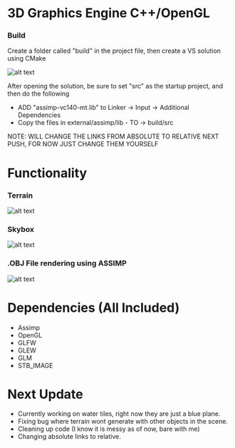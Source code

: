 # 3D Graphics Engine C++/OpenGL

### Build

Create a folder called "build" in the project file, then create a VS solution using CMake

![alt text](https://github.com/amrtsg/model-renderer/tree/master/screenshots/githubpics/cmake.png)

After opening the solution, be sure to set "src" as the startup project, and then do the following

 - ADD "assimp-vc140-mt.lib" to Linker -> Input -> Additional Dependencies
 - Copy the files in external/assimp/lib  - TO -> build/src

NOTE: WILL CHANGE THE LINKS FROM ABSOLUTE TO RELATIVE NEXT PUSH, FOR NOW JUST CHANGE THEM YOURSELF

# Functionality

### Terrain

![alt text](https://github.com/amrtsg/GameEngineCPP/blob/master/terrain.png?raw=true)

### Skybox

![alt text](https://github.com/amrtsg/GameEngineCPP/blob/master/skybox.png?raw=true)

### .OBJ File rendering using ASSIMP

![alt text](https://github.com/amrtsg/GameEngineCPP/blob/master/3dobj.png?raw=true)

# Dependencies (All Included)

 - Assimp
 - OpenGL
 - GLFW
 - GLEW
 - GLM
 - STB_IMAGE

# Next Update

 - Currently working on water tiles, right now they are just a blue plane.
 - Fixing bug where terrain wont generate with other objects in the scene.
 - Cleaning up code (I know it is messy as of now, bare with me)
 - Changing absolute links to relative.
